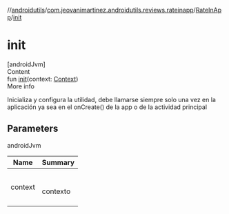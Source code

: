 //[androidutils](../../index.md)/[com.jeovanimartinez.androidutils.reviews.rateinapp](../index.md)/[RateInApp](index.md)/[init](init.md)



# init  
[androidJvm]  
Content  
fun [init](init.md)(context: [Context](https://developer.android.com/reference/kotlin/android/content/Context.html))  
More info  


Inicializa y configura la utilidad, debe llamarse siempre solo una vez en la aplicación ya sea en el onCreate() de la app o de la actividad principal



## Parameters  
  
androidJvm  
  
|  Name|  Summary| 
|---|---|
| <a name="com.jeovanimartinez.androidutils.reviews.rateinapp/RateInApp/init/#android.content.Context/PointingToDeclaration/"></a>context| <a name="com.jeovanimartinez.androidutils.reviews.rateinapp/RateInApp/init/#android.content.Context/PointingToDeclaration/"></a><br><br>contexto<br><br>
  
  



